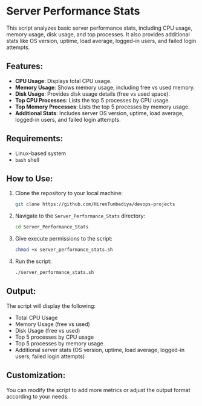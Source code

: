 # Server Performance Stats

This script analyzes basic server performance stats, including CPU usage, memory usage, disk usage, and top processes. It also provides additional stats like OS version, uptime, load average, logged-in users, and failed login attempts.

## Features:
- **CPU Usage**: Displays total CPU usage.
- **Memory Usage**: Shows memory usage, including free vs used memory.
- **Disk Usage**: Provides disk usage details (free vs used space).
- **Top CPU Processes**: Lists the top 5 processes by CPU usage.
- **Top Memory Processes**: Lists the top 5 processes by memory usage.
- **Additional Stats**: Includes server OS version, uptime, load average, logged-in users, and failed login attempts.

## Requirements:
- Linux-based system
- `bash` shell

## How to Use:
1. Clone the repository to your local machine:
    ```bash
    git clone https://github.com/HirenTumbadiya/devops-projects
    ```

2. Navigate to the `Server_Performance_Stats` directory:
    ```bash
    cd Server_Performance_Stats
    ```

3. Give execute permissions to the script:
    ```bash
    chmod +x server_performance_stats.sh
    ```

4. Run the script:
    ```bash
    ./server_performance_stats.sh
    ```

## Output:
The script will display the following:
- Total CPU Usage
- Memory Usage (free vs used)
- Disk Usage (free vs used)
- Top 5 processes by CPU usage
- Top 5 processes by memory usage
- Additional server stats (OS version, uptime, load average, logged-in users, failed login attempts)

## Customization:
You can modify the script to add more metrics or adjust the output format according to your needs.
